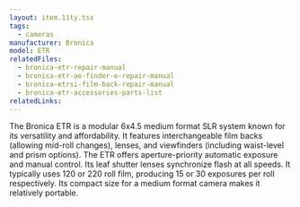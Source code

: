 ```yaml
---
layout: item.11ty.tsx
tags:
  - cameras
manufacturer: Bronica
model: ETR
relatedFiles:
  - bronica-etr-repair-manual
  - bronica-etr-ae-finder-e-repair-manual
  - bronica-etrsi-film-back-repair-manual
  - bronica-etr-accessories-parts-list
relatedLinks:
---
```


The Bronica ETR is a modular 6x4.5 medium format SLR system known for its versatility and affordability. It features interchangeable film backs (allowing mid-roll changes), lenses, and viewfinders (including waist-level and prism options). The ETR offers aperture-priority automatic exposure and manual control. Its leaf shutter lenses synchronize flash at all speeds. It typically uses 120 or 220 roll film, producing 15 or 30 exposures per roll respectively. Its compact size for a medium format camera makes it relatively portable.
